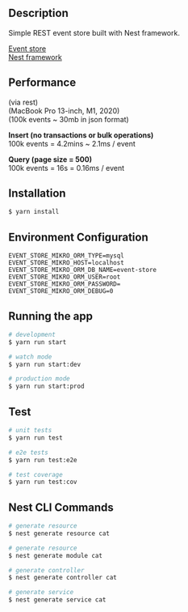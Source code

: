 
## Description

Simple REST event store built with Nest framework.
  
[Event store](https://www.eventstore.com/event-sourcing)  
[Nest framework](https://github.com/nestjs/nest)

## Performance 
(via rest)  
(MacBook Pro 13-inch, M1, 2020)  
(100k events ~ 30mb in json format)
  
**Insert (no transactions or bulk operations)**  
100k events = 4.2mins ~ 2.1ms / event

**Query (page size = 500)**  
100k events = 16s = 0.16ms / event


## Installation

```bash
$ yarn install
```

## Environment Configuration
```env
EVENT_STORE_MIKRO_ORM_TYPE=mysql 
EVENT_STORE_MIKRO_HOST=localhost
EVENT_STORE_MIKRO_ORM_DB_NAME=event-store
EVENT_STORE_MIKRO_ORM_USER=root
EVENT_STORE_MIKRO_ORM_PASSWORD=
EVENT_STORE_MIKRO_ORM_DEBUG=0
```

## Running the app

```bash
# development
$ yarn run start

# watch mode
$ yarn run start:dev

# production mode
$ yarn run start:prod
```

## Test

```bash
# unit tests
$ yarn run test

# e2e tests
$ yarn run test:e2e

# test coverage
$ yarn run test:cov
```

## Nest CLI Commands

```bash
# generate resource 
$ nest generate resource cat

# generate resource 
$ nest generate module cat

# generate controller 
$ nest generate controller cat

# generate service 
$ nest generate service cat
```

